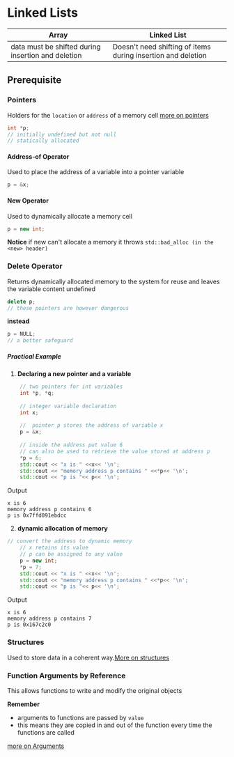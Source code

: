 # Linked Lists

|Array|Linked List|
|--|--|
|data must be shifted during insertion and deletion| Doesn't need shifting of items during insertion and deletion|

## Prerequisite

### Pointers 

Holders for the ``location`` or ``address`` of a memory cell [more on pointers](./pointers.md)

```c++
int *p;
// initially undefined but not null
// statically allocated
```

#### Address-of Operator

Used to place the address of a variable into a pointer variable 

```c++
p = &x;
```

#### New Operator

Used to dynamically allocate a memory cell

```c++
p = new int;
```

**Notice** if new can't allocate a memory it throws ``std::bad_alloc (in the <new> header)``

### Delete Operator

Returns dynamically allocated memory to the system for reuse and leaves the variable content undefined

```c++
delete p;
// these pointers are however dangerous 
```

**instead**
```c++
p = NULL;
// a better safeguard
```

##### Practical Example

1. **Declaring a new pointer and a variable**

```c++
	// two pointers for int variables
    int *p, *q; 
    
    // integer variable declaration
    int x;
    
    //  pointer p stores the address of variable x
    p = &x;
    
    // inside the address put value 6 
    // can also be used to retrieve the value stored at address p
    *p = 6;
    std::cout << "x is " <<x<< '\n';
    std::cout << "memory address p contains " <<*p<< '\n';
    std::cout << "p is "<< p<< '\n';
```

Output

```
x is 6
memory address p contains 6
p is 0x7ffd091ebdcc
```

2. **dynamic allocation of memory**

```c++
// convert the address to dynamic memory
    // x retains its value 
    // p can be assigned to any value
    p = new int;
    *p = 7;
    std::cout << "x is " <<x<< '\n';
    std::cout << "memory address p contains " <<*p<< '\n';
    std::cout << "p is "<< p<< '\n';
```

Output
```
x is 6
memory address p contains 7
p is 0x167c2c0
```
### Structures

Used to store data in a coherent way.[More on structures](structure.md)

### Function Arguments by Reference

This allows functions to write and modify the original objects 

**Remember**
- arguments to functions are passed by ``value``
- this means they are copied in and out of the function every time the functions are called

[more on Arguments](arguments.md)